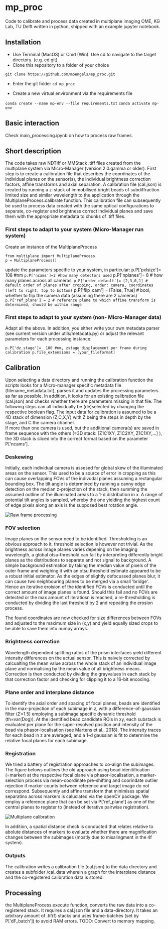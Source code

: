 # mp_proc
Code to calibrate and process data created in multiplane imaging OME, KG Lab, TU Delft written in python, shipped with an example jupyter notebook.  

## Installation

- Use Terminal (MacOS) or Cmd (Win). Use cd to navigate to the target directory. (e.g. cd git)
- Clone this repository to a folder of your choice

`git clone https://github.com/moengels/mp_proc.git` 

- Enter the git folder
`cd mp_proc `

- Create a new virtual environment via the requirements file

`conda create --name mp-env --file requirements.txt`
`conda activate mp-env`

## Basic interaction

Check main_processing.ipynb on how to process raw frames.  

## Short description
The code takes raw NDTiff or MMStack .tiff files created from the multiplane system via Micro-Manager (version 2.0.gamma or older).
First step is to create a calibration file that describes the coordinates of the individual planes on the sensor(s), the individual brightness correction factors, affine transforms and axial separation. 
A calibration file (cal.json) is created by running a z-stack of immobilised bright beads of subdiffraction limited size and similar wavelength to the application through the MultiplaneProcess.calibrate function. 
This calibration file can subsequently be used to process data created with the same optical configurations to separate, co-register and brightness correct individual planes and save them with the appropriate metadata to chunks of .tiff files. 

### First steps to adapt to your system (Micro-Manager run system)
Create an instance of the MultiplaneProcess
    
    from multiplane import MultiplaneProcess
    p = MultiplaneProcess()

update the parameters specific to your system, in particular: 
    p.P['pxlsize']= 108 #nm `
    p.P['ncams']=2 #how many detectors used `
    p.P['nplanes']= 8 # how many planes across all cameras`
    p.P['order_default']= [2,3,0,1] # default order of planes after cropping, order: camera, coordinates (left to right, top to bottom)`
    p.P['flip_cam'] = [False, True] # bool, whether to flip the camera data (assuming there are 2 cameras)`
    p.P['ref_plane'] = 2 # reference plane to which affine transform is determined, should be within range`

### First steps to adapt to your system (non- Micro-Manager data)

Adapt all the above. 
In addition, you either write your own metadata parser (see current version under utils/metadata.py) or adjust the relevant parameters for each processing instance:
 
```
p.P['dz_stage']=  100 #nm, zstage displacement per frame during calibration p.file_extensions = [your_fileformat]
```


## Calibration
Upon selecting a data directory and running the calibration function the scripts looks for a Micro-manager specific metadata file (filename_metadata.txt), parses it and updates the processing parameters as far as possible.
In addition, it looks for an existing calibration file (cal.json) and checks whether there are parameters missing in that file. 
The following steps can all individually be (de)selected by changing the respective boolean flag. 
The input data for calibration is assumed to be a 4D stack of dimension (Z,C,X,Y) with Z being the steps in depth by the stage, and C the camera channel.  
If more than one camera is used, but the additional camera(s) are saved in frame sequence with the others (=3D stack: [Z1C1XY, Z1C2XY, Z1C1XY,...] ), the 3D stack is sliced into the correct format based on the parameter P['ncams'].

### Deskewing
Initially, each individual camera is assesed for global skew of the illuminated areas on the sensor. This used to be a source of error in cropping as this can cause overlapping FOVs of the indivudal planes assuming a rectangular bounding box. The tilt angle is determined by running a canny edge detection on the median z-projection of the stack, then summing the assumed outline of the illuminated areas to a 1-d distribution in x. A range of potential tilt angles is sampled, whereby the one yielding the highest count of edge pixels along an axis is the supposed best rotation angle. 

![Raw frame processing](documentation/processing_visualisation.png)

### FOV selection
Image planes on the sensor need to be identified. Thresholding is an obvious approach to it, threshold selection is however not trivial. As the brightness across image planes varies depening on the imaging wavelength, a global otsu-threshold can fail by interpreting differently bright planes as the distributions to separate and not signal to background. 
A simple background estimation by taking the median value of pixels of the outer frame and weighing it with an otsu threshold estimate appeared to be a robust initial estimator. 
As the edges of slightly defocussed planes blur, it can cause two neighbouring planes to be merged via a small 'bridge'. Hence an iterative eroision of the identified FOVs is conducted until the correct amount of image planes is found. Should this fail and no FOVs are detected or the max amount of iteratiosn is reached, a re-thresholding is conducted by dividing the last threshold by 2 and repeating the erosion process. 

The found coordinates are now checked for size differences between FOVs and adjusted to the maximum size in (x,y) and yield equally sized crops to be able to save them into numpy arrays. 


### Brightness correction
Wavelength dependent splitting ratios of the prism interfaces yield different intensity differences on the actual sensor. This is naively corrected by calcualting the mean value across the whole stack of an individual image plane and normalising by the mean value of all brightness means.
Correction is then conducted by dividing the grayvalues in each stack by that correction factor and checking for clipping it to a 16-bit encoding.

### Plane order and interplane distance
To identify the axial order and spacing of focal planes, beads are identified in the max-projection of each subimage in z, with a difference-of-gaussian filter ($\Sigma$=1.5) employing a subimage specific dynamic threshold (th=var(Dog)). At the identified bead candidate ROIs in xy, each substack is evaluated per plane for the super-resolved position and intensity of the bead via phasor-localisation (see Martens et al., 2018). The intensity traces for each bead in z are averaged, and a 1-d gaussian is fit to determine the relative focal planes for each subimage. 


### Registration
We tried a battery of registration approaches to co-align the subimages. The figure belows outlines the old approach using bead idenitification (=marker) at the respective focal plane via phasor-localisation, a marker-selection process via mean-coordinate pre-shifting and coorindate outlier rejection if marker counts between reference and target image do not correspond. 
Subsequently and affine transform that minimises spatial separatino across markers is caluclated via the openCV package. We employ a reference plane that can be set via P['ref_plane'] as one of the central planes to register to (instead of iterative pairwise registration). 

![Multiplane calibration](documentation/beadstack_processing.png)

In addition, a spatial distance check is conducted that relates relative to abolute distances of markers to evaluate whether there are magnification changes between the subimages (mostly due to misalingment in the 4f system).   

### Outputs
The calibration writes a calibration file (cal.json) to the data directory and creates a subfolder /cal_data wherein a graph for the interplane distance and the co-registered calibration data is stored. 

## Processing
the MultiplaneProcess.execute function, converts the raw data into a co-registered stack. It requires a cal.json file and a data-directory. 
It takes an arbitrary amount of .tif(f) stacks and uses frame-batches (set by P['dF_batch']) to avoid RAM errors. 
TODO: Convert to memory mapping. 


